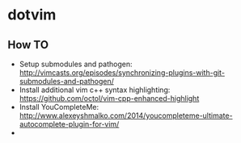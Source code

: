 # dotvim
## How TO
- Setup submodules and pathogen: http://vimcasts.org/episodes/synchronizing-plugins-with-git-submodules-and-pathogen/
- Install additional vim c++ syntax highlighting: https://github.com/octol/vim-cpp-enhanced-highlight
- Install YouCompleteMe: http://www.alexeyshmalko.com/2014/youcompleteme-ultimate-autocomplete-plugin-for-vim/
- 
